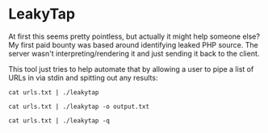 # LeakyTap  
  
At first this seems pretty pointless, but actually it might help someone else? My first paid bounty was based around identifying leaked PHP source. The server wasn't interpreting/rendering it and just sending it back to the client.

This tool just tries to help automate that by allowing a user to pipe a list of URLs in via stdin and spitting out any results:
  
```
cat urls.txt | ./leakytap
```
  
```
cat urls.txt | ./leakytap -o output.txt
```  
  
```
cat urls.txt | ./leakytap -q
```

